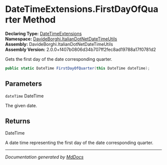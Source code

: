 ﻿<!--  
  <auto-generated>   
    The contents of this file were generated by a tool.  
    Changes to this file may be list if the file is regenerated  
  </auto-generated>   
-->

# DateTimeExtensions.FirstDayOfQuarter Method

**Declaring Type:** [DateTimeExtensions](../index.md)  
**Namespace:** [DavideBorghi.ItalianDotNetDateTimeUtils](../../index.md)  
**Assembly:** DavideBorghi.ItalianDotNetDateTimeUtils  
**Assembly Version:** 2.0.0+f407b0806d34b707ff2fec8ad19788a17f0781d2

Gets the first day of the date corresponding quarter.

```csharp
public static DateTime FirstDayOfQuarter(this DateTime dateTime);
```

## Parameters

`dateTime`  DateTime

The given date.

## Returns

DateTime

A date time representing the first day of the date corresponding quarter.

___

*Documentation generated by [MdDocs](https://github.com/ap0llo/mddocs)*
